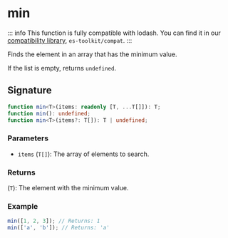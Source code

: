# min

::: info
This function is fully compatible with lodash. You can find it in our [compatibility library](../../../compatibility.md), `es-toolkit/compat`.
:::

Finds the element in an array that has the minimum value.

If the list is empty, returns `undefined`.

## Signature

```typescript
function min<T>(items: readonly [T, ...T[]]): T;
function min(): undefined;
function min<T>(items?: T[]): T | undefined;
```

### Parameters

- `items` (`T[]`): The array of elements to search.

### Returns

(`T`): The element with the minimum value.

### Example

```typescript
min([1, 2, 3]); // Returns: 1
min(['a', 'b']); // Returns: 'a'
```
